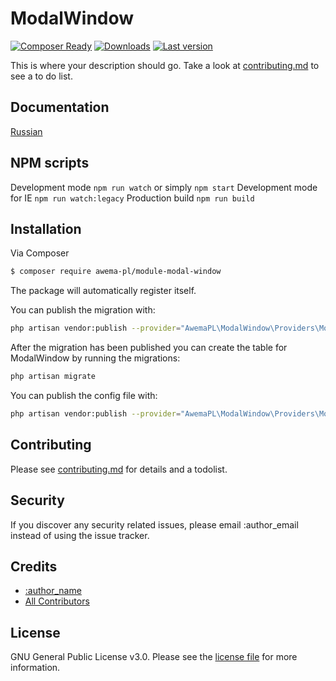 # ModalWindow

[![Composer Ready](https://www.awema.pl/awemapl/modalwindow/status.svg)](https://www.awema.pl/)
[![Downloads](https://www.awema.pl/awemapl/modalwindow/downloads.svg)](https://www.awema.pl/)
[![Last version](https://www.awema.pl/awemapl/modalwindow/version.svg)](https://www.awema.pl/) 


This is where your description should go. Take a look at [contributing.md](contributing.md) to see a to do list.

## Documentation

[Russian](./docs/index.md)

## NPM scripts

Development mode `npm run watch` or simply `npm start`
Development mode for IE `npm run watch:legacy`
Production build `npm run build`

## Installation

Via Composer

``` bash
$ composer require awema-pl/module-modal-window
```

The package will automatically register itself.

You can publish the migration with:

```bash
php artisan vendor:publish --provider="AwemaPL\ModalWindow\Providers\ModalWindowServiceProvider" --tag="migrations"
```

After the migration has been published you can create the table for ModalWindow by running the migrations:

```bash
php artisan migrate
```

You can publish the config file with:

```bash
php artisan vendor:publish --provider="AwemaPL\ModalWindow\Providers\ModalWindowServiceProvider" --tag="config"
```

## Contributing

Please see [contributing.md](contributing.md) for details and a todolist.

## Security

If you discover any security related issues, please email :author_email instead of using the issue tracker.

## Credits

- [:author_name][link-author]
- [All Contributors][link-contributors]

## License

GNU General Public License v3.0. Please see the [license file](license.md) for more information.

[ico-version]: https://img.shields.io/packagist/v/awemapl/modalwindow.svg?style=flat-square
[ico-downloads]: https://img.shields.io/packagist/dt/awemapl/modalwindow.svg?style=flat-square
[ico-travis]: https://img.shields.io/travis/awemapl/modalwindow/master.svg?style=flat-square
[ico-styleci]: https://styleci.io/repos/12345678/shield

[link-packagist]: https://packagist.org/packages/awemapl/modalwindow
[link-downloads]: https://packagist.org/packages/awemapl/modalwindow
[link-travis]: https://travis-ci.org/awemapl/modalwindow
[link-styleci]: https://styleci.io/repos/12345678
[link-author]: https://github.com/awemapl
[link-contributors]: ../../contributors]
 